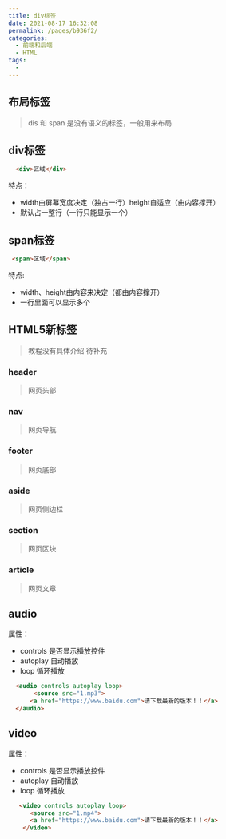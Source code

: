 ```yaml
---
title: div标签
date: 2021-08-17 16:32:08
permalink: /pages/b936f2/
categories:
  - 前端和后端
  - HTML
tags:
  - 
---
```

## 布局标签
> dis 和 span 是没有语义的标签，一般用来布局

## div标签
```html 
  <div>区域</div>
```
特点：
- width由屏幕宽度决定（独占一行）height自适应（由内容撑开）
- 默认占一整行（一行只能显示一个）


## span标签
```html
 <span>区域</span>
```
特点:
- width、height由内容来决定（都由内容撑开）
- 一行里面可以显示多个


## HTML5新标签
> 教程没有具体介绍 待补充

### header
> 网页头部
### nav
> 网页导航
### footer
> 网页底部
### aside
> 网页侧边栏
### section
> 网页区块
### article
> 网页文章

## audio
属性：
  - controls 是否显示播放控件
  - autoplay 自动播放
  - loop 循环播放
```html
  <audio controls autoplay loop>
       <source src="1.mp3">
      <a href="https://www.baidu.com">请下载最新的版本！！</a>
  </audio>
```

## video
 属性：
 - controls  是否显示播放控件
 - autoplay  自动播放
 - loop   循环播放
```html
   <video controls autoplay loop>
      <source src="1.mp4">
      <a href="https://www.baidu.com">请下载最新的版本！！</a>
    </video>

```
